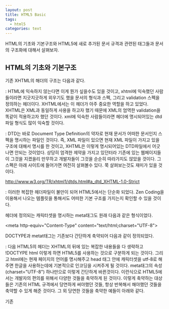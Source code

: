 ```yaml
---
layout: post
title: HTML5 Basic
tags:
  - html5
categories: text
---
```



HTML의 기초와 기본구조와 HTML5에 새로 추가된 문서 규격과 관련된 태그들과 문서의 구조화에 대해서 살펴보자.

## HTML의 기초와 기본구조

기존 XHTML의 해더의 구조는 다음과 같다.
<!DOCTYPE html PUBLIC "-//W3C//DTD XHTML 1.0 Strict//EN" "http://www.w3.org/TR/xhtml1/DTD/xhtml1-strict.dtd">
<html xmlns="http://www.w3.org/1999/xhtml" xml:lang="en" lang="en">


: HTML에 익숙하지 않는다면 이게 뭔가 싶을수도 있을 것이고, xhtml에 익숙했던 사람들이라면 지긋지긋하게 외우기도 했을 문서의 형식과 스펙, 그리고 validation 스펙을 정의하는 헤더이다. XHTML에서는 이 헤더가 아주 중요한 역할을 하고 있었다. XHTML은 XML과 동일하게 사용을 하고자 했기 때문에 XML의 엄역한 validation을 똑같이 적용하고자 했던 것이다. xml에 익숙한 사람들이라면 헤더에 명시되어있는 dtd 파일 형식도 많이 익숙할 것이다.

: DTD는 바로 Document Type Definition의 약자로 현재 문서가 어떠한 문서인지 스펙을 명시하는 파일인 것이다. 즉, XML 파일이 있으면 현재 XML 파일이 가지고 있을 구조에 대해서 명시를 한 것이고, XHTML은 이렇게 명시되어있는 DTD파일에서 어긋나면 안되는 것이었다. 상당히 엄격한 제약을 가지고 있던터라 기존에 있는 웹페이지들이 그것을 지켰을리 만무하고 개발자들이 그것을 순순히 따라가지도 않았을 것이다. 그 스펙은 아래 사이트에 들어가면 여전히 살펴볼수 있다. 쭉 살펴보는것도 재미가 있을 것이다.

http://www.w3.org/TR/xhtml1/dtds.html#a_dtd_XHTML-1.0-Strict


: 이러한 복잡한 헤더파일이 불만이 되어 HTML5에서는 단순화 되었다. Zen Coding을 이용해서 나오는 템플릿을 통해서도 어떠한 기본 구조를 가지는지 확인할 수 있을 것이다. 

헤더에 정의되는 캐릭터셋을 명시하는 meta태그도 원래 다음과 같은 형식이었다.

  <meta http-equiv="Content-Type" content="text/html;charset="UTF-8">


DOCTYPE과 metat태그는 기존보다 간단하게 축약되어 다음과 같이 정의되었다.

<!DOCTYPE html>
<html lang="ko-kr">
<head>
  <meta charset="UTF-8"/>
  <title></title>
</head>
<body>
</body>
</html>

: 다음 HTML5의 헤더는 XHTML의 뒤에 있는 복잡한 내용들을 다 생략하고 !DOCTYPE html 이렇게 하면 HTML5를 사용하는 것으로 구분하게 되는 것이다. 그리고 html에는 현재 페이지의 언어를 명시해주고 head 태그 안에 캐릭터셋을 utf-8로 해주면 한글을 사용하는데에 기본적으로 인코딩을 시켜주게 될 것이다. 
meta태그의 속성(charset="UTF-8") 하나만으로 이렇게 간단하게 바뀐것이다. 이런식으로 HTML5에서는 개발자의 편의를 위해서 다양한 것들을 축약하게 된 것이다. 이렇게 축약하는 대상들은 기존의 HTML 규격에서 당연하게 써야했던 것들, 항상 반복해서 해야했던 것들을 축약할 수 있게 해준 것이다. 그 외 당연한 것들을 축약한 예들이 아래와 같다.


기존

<link rel="stylesheet" href="style.css" type="text/css" />
<script type="text/javascript" src="script.js" />

HTML5

<link rel="stylesheet" href="style.css" />
<script src="script.js" />


: HTML5에서는 type을 생략해도 잘 돌아가게 되었다. 이것은 이제 HTML5에서는 Javascript와 CSS3가 기본이 되었기 때문에 생략하게 되면 이렇게 자동으로 설정이 되는 것이다. 기존처럼 VBScript나 JScript 등을 이용하고자 한다면 그때에는 명시를 해줘야할 것이지만, 이제는 Javascript가 웹의 대세로 자리매김을 했다고 보고 Javascript로 포팅하는 것이 괜찮을 것이다.


: 이 외에는 특별한 경우 종료태그를 생략해도 되는 경우들도 있다. 위의 meta를 할 때 위에 />를 안하고 그냥 >로 닫아도 아무 문제가 없으며, 목록을 작성할 때 리스트 아이템 태그(li)도 생략이 가능하다. 다른 예로는 테이블의 tr td도 생략이 가능해졌다.


meta 태그는 종료 태그를 생략해도 된다. meta태그 외에도 area, base, br, col, command, embed, hr, img, input, keygen, link, param, source등의 태그들이 생략 가능하다.

  <meta charset="UTF-8">

li의 종료태그를 생략하는 것도 가능하고,

<ul>
    <li>종료태그 생략가능
    <li>종료태그 생략가능
</ul>

또는 table에서 tr, td의 종료태그도 생략가능하다

<table>
    <tr><td>종료태그<td>생략가능
    <tr><td>종료태그<td>생략가능
</table>


: 위와 같이 종료태그를 난무해야되었던 경우 생략해도 되는 태그들도 생긴 것이다. 물론 생략은 가능 하지만 구조적인 문서를 위하여 그래도 종료태그도 같이 써주는 것이 현명할 때가 많을 것이다.

: 그 외에는 속성을 true시켜주는 것 또한 간단해졌다. 기존에는 disabled 속성을 활성화 시킬대에는 disabled="true" 이런식으로 사용하였지만, 이제는 간단하게 설정이 가능하다.

<input type="buton" disabled>
<input type="buton" disabled="">
<input type="buton" disabled="disabled">


: 위와 같이 disabled를 활성화 시키려면 그냥 disabled만 쳐도 되고, 공백의 문자열로 설정해도 되며, 속성명과 똑같이 disabled로 속성 값을 설정하면 활성화가 된다.


* 이렇게 HTML5에서는 개발자들을 위하여 점점 복잡해져왔던 규격들을 쉽게 바꿔주었고, 엄청난 제약조건들을 풀어줌으로써 개발자들을 위한 편한 언어로 바뀌게 된 것이다. 하지만 이러한 변화만이 HTML5의 전부라고 한다면 사람들이 HTML5에 열광을 하지 않을 것이다. 그 외에도 HTML자체의 문서화와 캔버스, 그리고 브라우저를 통한 통신기능, 저장기능 등 다양한 기능들을 제공해줌으로써 웹으로도 네이티브 어플리케이션과 비슷한 기능들을 제공해주고자하는 노력들이 담겨져 있기 때문에 많은 주목을 받고 있는 것이다.


: 모바일에서의 Flash 지원이 끊기고 있는 실정에서 이제 Flash가 저물어가고 있는 것은 너무나 당연한 일이 되어버렸고, 사이트를 Flash로 덕지덕지 붙이는 것은 이제 촌스러운 시대가 되어버리고 HTML5와 CSS, 그리고 자바스크립트로 사이트를 멋지게 꾸미는 것이 점점더 각광 받기 시작할 것이다.



----
해당 내용은 다음 글을 참고 하였습니다.
- https://unikys.tistory.com/263
